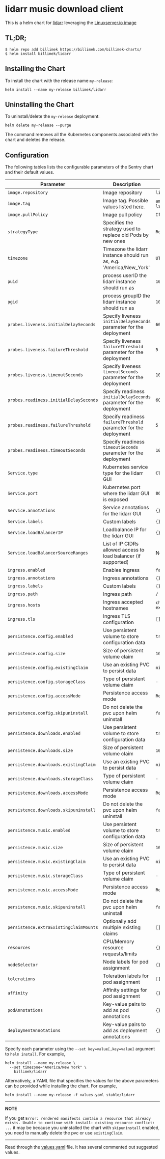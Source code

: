 # lidarr music download client

This is a helm chart for [lidarr](https://github.com/lidarr/Lidarr) leveraging the [Linuxserver.io image](https://hub.docker.com/r/linuxserver/lidarr/)

## TL;DR;

```shell
$ helm repo add billimek https://billimek.com/billimek-charts/
$ helm install billimek/lidarr
```

## Installing the Chart

To install the chart with the release name `my-release`:

```console
helm install --name my-release billimek/lidarr
```

## Uninstalling the Chart

To uninstall/delete the `my-release` deployment:

```console
helm delete my-release --purge
```

The command removes all the Kubernetes components associated with the chart and deletes the release.

## Configuration

The following tables lists the configurable parameters of the Sentry chart and their default values.

| Parameter                  | Description                         | Default                                                 |
|----------------------------|-------------------------------------|---------------------------------------------------------|
| `image.repository`         | Image repository | `linuxserver/lidarr` |
| `image.tag`                | Image tag. Possible values listed [here](https://hub.docker.com/r/linuxserver/lidarr/tags/).| `amd64-v0.2.0.1344-ls17`|
| `image.pullPolicy`         | Image pull policy | `IfNotPresent` |
| `strategyType`             | Specifies the strategy used to replace old Pods by new ones | `Recreate` |
| `timezone`                 | Timezone the lidarr instance should run as, e.g. 'America/New_York' | `UTC` |
| `puid`                     | process userID the lidarr instance should run as | `1001` |
| `pgid`                     | process groupID the lidarr instance should run as | `1001` |
| `probes.liveness.initialDelaySeconds`  | Specify liveness `initialDelaySeconds` parameter for the deployment  | `60` |
| `probes.liveness.failureThreshold`     | Specify liveness `failureThreshold` parameter for the deployment     | `5`  |
| `probes.liveness.timeoutSeconds`       | Specify liveness `timeoutSeconds` parameter for the deployment       | `10` |
| `probes.readiness.initialDelaySeconds` | Specify readiness `initialDelaySeconds` parameter for the deployment | `60` |
| `probes.readiness.failureThreshold`    | Specify readiness `failureThreshold` parameter for the deployment    | `5`  |
| `probes.readiness.timeoutSeconds`      | Specify readiness `timeoutSeconds` parameter for the deployment      | `10` |
| `Service.type`          | Kubernetes service type for the lidarr GUI | `ClusterIP` |
| `Service.port`          | Kubernetes port where the lidarr GUI is exposed| `8686` |
| `Service.annotations`   | Service annotations for the lidarr GUI | `{}` |
| `Service.labels`        | Custom labels | `{}` |
| `Service.loadBalancerIP` | Loadbalance IP for the lidarr GUI | `{}` |
| `Service.loadBalancerSourceRanges` | List of IP CIDRs allowed access to load balancer (if supported)      | None
| `ingress.enabled`              | Enables Ingress | `false` |
| `ingress.annotations`          | Ingress annotations | `{}` |
| `ingress.labels`               | Custom labels                       | `{}`
| `ingress.path`                 | Ingress path | `/` |
| `ingress.hosts`                | Ingress accepted hostnames | `chart-example.local` |
| `ingress.tls`                  | Ingress TLS configuration | `[]` |
| `persistence.config.enabled`      | Use persistent volume to store configuration data | `true` |
| `persistence.config.size`         | Size of persistent volume claim | `1Gi` |
| `persistence.config.existingClaim`| Use an existing PVC to persist data | `nil` |
| `persistence.config.storageClass` | Type of persistent volume claim | `-` |
| `persistence.config.accessMode`  | Persistence access mode | `ReadWriteOnce` |
| `persistence.config.skipuninstall`  | Do not delete the pvc upon helm uninstall | `false` |
| `persistence.downloads.enabled`      | Use persistent volume to store configuration data | `true` |
| `persistence.downloads.size`         | Size of persistent volume claim | `10Gi` |
| `persistence.downloads.existingClaim`| Use an existing PVC to persist data | `nil` |
| `persistence.downloads.storageClass` | Type of persistent volume claim | `-` |
| `persistence.downloads.accessMode`  | Persistence access mode | `ReadWriteOnce` |
| `persistence.downloads.skipuninstall`  | Do not delete the pvc upon helm uninstall | `false` |
| `persistence.music.enabled`      | Use persistent volume to store configuration data | `true` |
| `persistence.music.size`         | Size of persistent volume claim | `10Gi` |
| `persistence.music.existingClaim`| Use an existing PVC to persist data | `nil` |
| `persistence.music.storageClass` | Type of persistent volume claim | `-` |
| `persistence.music.accessMode`  | Persistence access mode | `ReadWriteOnce` |
| `persistence.music.skipuninstall`  | Do not delete the pvc upon helm uninstall | `false` |
| `persistence.extraExistingClaimMounts`  | Optionally add multiple existing claims | `[]` |
| `resources`                | CPU/Memory resource requests/limits | `{}` |
| `nodeSelector`             | Node labels for pod assignment | `{}` |
| `tolerations`              | Toleration labels for pod assignment | `[]` |
| `affinity`                 | Affinity settings for pod assignment | `{}` |
| `podAnnotations`           | Key-value pairs to add as pod annotations  | `{}` |
| `deploymentAnnotations`           | Key-value pairs to add as deployment annotations  | `{}` |

Specify each parameter using the `--set key=value[,key=value]` argument to `helm install`. For example,

```console
helm install --name my-release \
  --set timezone="America/New York" \
    billimek/lidarr
```

Alternatively, a YAML file that specifies the values for the above parameters can be provided while installing the chart. For example,

```console
helm install --name my-release -f values.yaml stable/lidarr
```

---
**NOTE**

If you get `Error: rendered manifests contain a resource that already exists. Unable to continue with install: existing resource conflict: ...` it may be because you uninstalled the chart with `skipuninstall` enabled, you need to manually delete the pvc or use `existingClaim`.

---

Read through the [values.yaml](https://github.com/billimek/billimek-charts/blob/master/charts/lidarr/values.yaml) file. It has several commented out suggested values.

